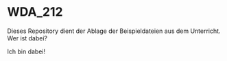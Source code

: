 # WDA_212

Dieses Repository dient der Ablage der Beispieldateien aus dem Unterricht.
Wer ist dabei?

Ich bin dabei!
